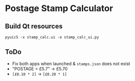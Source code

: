 # Postage Stamp Calculator

## Build Qt resources

`pyuic5 -x stamp_calc.ui -o stamp_calc_ui.py`

## ToDo

  - Fix both apps when launched & `stamps.json` does not exist
  - "POSTAGE = £5.7" -> £5.70
  - `[£0.10 * 2]` -> `[£0.20 * 1]`

